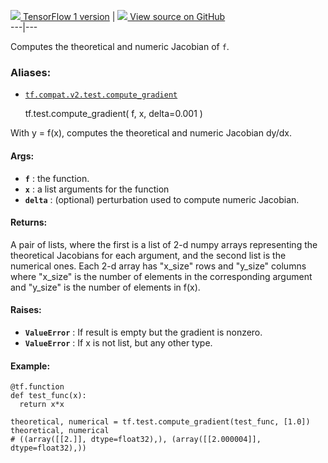 [ ![](https://tensorflow.google.cn/images/tf_logo_32px.png) TensorFlow 1
version](/versions/r1.15/api_docs/python/tf/test/compute_gradient) |  [
![](https://tensorflow.google.cn/images/GitHub-Mark-32px.png) View source on
GitHub
](https://github.com/tensorflow/tensorflow/blob/r2.0/tensorflow/python/ops/gradient_checker_v2.py#L296-L332)  
---|---  
  
Computes the theoretical and numeric Jacobian of `f`.

### Aliases:

  * [`tf.compat.v2.test.compute_gradient`](/api_docs/python/tf/test/compute_gradient)

    
    
    tf.test.compute_gradient(
        f,
        x,
        delta=0.001
    )
    

With y = f(x), computes the theoretical and numeric Jacobian dy/dx.

#### Args:

  * **`f`** : the function.
  * **`x`** : a list arguments for the function
  * **`delta`** : (optional) perturbation used to compute numeric Jacobian.

#### Returns:

A pair of lists, where the first is a list of 2-d numpy arrays representing
the theoretical Jacobians for each argument, and the second list is the
numerical ones. Each 2-d array has "x_size" rows and "y_size" columns where
"x_size" is the number of elements in the corresponding argument and "y_size"
is the number of elements in f(x).

#### Raises:

  * **`ValueError`** : If result is empty but the gradient is nonzero.
  * **`ValueError`** : If x is not list, but any other type.

#### Example:

    
    
    @tf.function
    def test_func(x):
      return x*x
    
    theoretical, numerical = tf.test.compute_gradient(test_func, [1.0])
    theoretical, numerical
    # ((array([[2.]], dtype=float32),), (array([[2.000004]], dtype=float32),))
    

